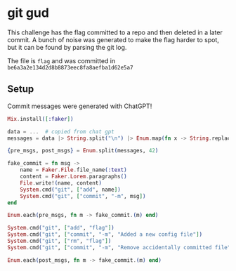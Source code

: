 # git gud

This challenge has the flag committed to a repo and then deleted in a later commit. A bunch of noise was generated to make the flag harder to spot, but it can be found by parsing the git log.

The file is `flag` and was committed in `be6a3a2e134d2d8b8873eec8fa8aefba1d62e5a7`

## Setup

Commit messages were generated with ChatGPT!

``` elixir
Mix.install([:faker])

data = ...  # copied from chat gpt
messages = data |> String.split("\n") |> Enum.map(fn x -> String.replace(x, "\"", "") end)

{pre_msgs, post_msgs} = Enum.split(messages, 42)

fake_commit = fn msg ->
    name = Faker.File.file_name(:text)
    content = Faker.Lorem.paragraphs()
    File.write!(name, content)
    System.cmd("git", ["add", name])
    System.cmd("git", ["commit", "-m", msg])
end

Enum.each(pre_msgs, fn m -> fake_commit.(m) end)

System.cmd("git", ["add", "flag"])
System.cmd("git", ["commit", "-m", "Added a new config file"])
System.cmd("git", ["rm", "flag"])
System.cmd("git", ["commit", "-m", "Remove accidentally committed file"])

Enum.each(post_msgs, fn m -> fake_commit.(m) end)
```
